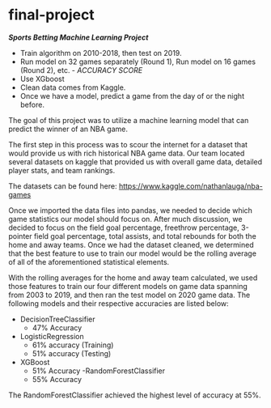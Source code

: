 # final-project

***Sports Betting Machine Learning Project***

  - Train algorithm on 2010-2018, then test on 2019. 
  - Run model on 32 games separately (Round 1), Run model on 16 games (Round 2), etc. - *ACCURACY SCORE*
  - Use XGboost
  - Clean data comes from Kaggle.
  - Once we have a model, predict a game from the day of or the night before.


The goal of this project was to utilize a machine learning model that can predict the winner of an NBA game. 

The first step in this process was to scour the internet for a dataset that would provide us with rich historical NBA game data. Our team located several datasets on kaggle that provided us with overall game data, detailed player stats, and team rankings. 

The datasets can be found here: https://www.kaggle.com/nathanlauga/nba-games 

Once we imported the data files into pandas, we needed to decide which game statistics our model should focus on. After much discussion, we decided to focus on the field goal percentage, freethrow percentage, 3-pointer field goal percentage, total assists, and total rebounds for both the home and away teams. Once we had the dataset cleaned, we determined that the best feature to use to train our model would be the rolling average of all of the aforementioned statistical elements. 

With the rolling averages for the home and away team calculated, we used those features to train our four different models on game data spanning from 2003 to 2019, and then ran the test model on 2020 game data. The following models and their respective accuracies are listed below:

  - DecisionTreeClassifier 
    - 47% Accuracy
  - LogisticRegression 
    - 61% accuracy (Training)
    - 51% accuracy (Testing)
  - XGBoost
    - 51% Accuracy
  -RandomForestClassifier
    - 55% Accuracy

The RandomForestClassifier achieved the highest level of accuracy at 55%. 


